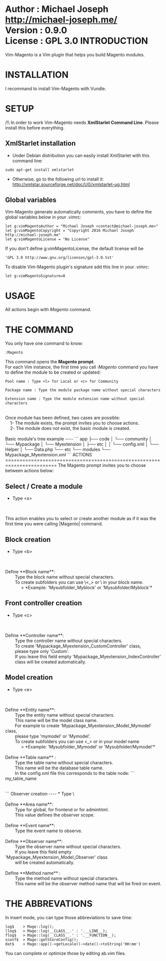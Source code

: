 Author : Michael Joseph <http://michael-joseph.me/><br>
Version : 0.9.0<br>
License : GPL 3.0
INTRODUCTION
========================================================================
Vim-Magento is a Vim plugin that helps you build Magento modules.

INSTALLATION
========================================================================
I recommand to install Vim-Magento with Vundle.

SETUP
========================================================================
/!\ In order to work Vim-Magento needs **XmlStarlet Command Line**.
Please install this before everything.<br>

XmlStarlet installation
--------
- Under Debian distribution you can easily install XmlStarlet with this command line:
```
sudo apt-get install xmlstarlet
```
- Otherwise, go to the following url to install it: http://xmlstar.sourceforge.net/doc/UG/xmlstarlet-ug.html<br>

Global variables
--------
Vim-Magento generate automatically comments, you have to define the global variables below in your .vimrc:
```
let g:vimMagentoAuthor = "Michael Joseph <contact@michael-joseph.me>"
let g:vimMagentoCopyright = "Copyright 2016 Michael Joseph http://michael-joseph.me"
let g:vimMagentoLicense = "No License"
```
If you don't define g:vimMagentoLicense, the default license will be 
```
'GPL 3.0 http://www.gnu.org/licenses/gpl-3.0.txt'
```
To disable Vim-Magento plugin's signature add this line in your .vimrc:
```
let g:vimMagentoSignature=0
```
USAGE
=============
All actions begin with *Magento* command.

THE COMMAND
========================================================================
You only have one command to know:
```
:Magento
```
This command opens the **Magento prompt**.<br>
For each Vim instance, the first time you call *:Magento* command
you have to define the module to be created or updated:
```
Pool name : Type <l> for Local or <c> for Community
```
```
Package name : Type the module package name without special characters
```
```
Extension name : Type the module extension name without special characters
```
<br>
Once module has been defined, two cases are possible:
  <br>&nbsp;&nbsp;&nbsp;&nbsp;1- The module exists, the prompt invites you to choose actions.
  <br>&nbsp;&nbsp;&nbsp;&nbsp;2- The module does not exist, the basic module is created.
<br>
<br>
Basic module's tree example
----
```
app
├── code
│   └── community
│       └── Mypackage
│           └── Myextension
│               ├── etc
│               │   └── config.xml
│               └── Helper
│                   └── Data.php
└── etc
    └── modules
        └── Mypackage_Myextension.xml
```
ACTIONS
========================================================================
The Magento prompt invites you to choose between actions below:

Select / Create a module
--------
* Type \<s>
<br>
<br>
This action enables you to select or create another module
as if it was the first time you were calling |Magento| command.

Block creation 
--------------
* Type \<b>
<br>
<br>
Define **Block name**:
<br>
&nbsp;&nbsp;&nbsp;&nbsp;&nbsp;&nbsp;&nbsp;&nbsp;Type the block name without special characters.
<br>
&nbsp;&nbsp;&nbsp;&nbsp;&nbsp;&nbsp;&nbsp;&nbsp;To create subfolders you can use \<_> or \</> in your block name.
<br>
&nbsp;&nbsp;&nbsp;&nbsp;&nbsp;&nbsp;&nbsp;&nbsp;&nbsp;&nbsp;&nbsp;&nbsp; > *Example: 'Mysubfolder_Myblock' or 'Mysubfolder/Myblock'*

Front controller creation
--------------
* Type \<c>
<br>
<br>
Define **Controller name**:
<br>
&nbsp;&nbsp;&nbsp;&nbsp;&nbsp;&nbsp;&nbsp;&nbsp;Type the controller name without special characters.
<br>
&nbsp;&nbsp;&nbsp;&nbsp;&nbsp;&nbsp;&nbsp;&nbsp;To create 'Mypackage_Myextension_CustomController' class, 
<br>
&nbsp;&nbsp;&nbsp;&nbsp;&nbsp;&nbsp;&nbsp;&nbsp;please type only 'Custom'.
<br>
&nbsp;&nbsp;&nbsp;&nbsp;&nbsp;&nbsp;&nbsp;&nbsp;If you leave this field empty 'Mypackage_Myextension_IndexController'
<br>
&nbsp;&nbsp;&nbsp;&nbsp;&nbsp;&nbsp;&nbsp;&nbsp;class will be created automatically.

Model creation
------------
* Type \<e>
<br>
<br>
Define **Entity name**:
<br>
&nbsp;&nbsp;&nbsp;&nbsp;&nbsp;&nbsp;&nbsp;&nbsp;Type the entity name without special characters.
<br>
&nbsp;&nbsp;&nbsp;&nbsp;&nbsp;&nbsp;&nbsp;&nbsp;This name will be the model class name.
<br>
&nbsp;&nbsp;&nbsp;&nbsp;&nbsp;&nbsp;&nbsp;&nbsp;For example to create 'Mypackage_Myextension_Model_Mymodel' class,
<br>
&nbsp;&nbsp;&nbsp;&nbsp;&nbsp;&nbsp;&nbsp;&nbsp;please type 'mymodel' or 'Mymodel'.
<br>
&nbsp;&nbsp;&nbsp;&nbsp;&nbsp;&nbsp;&nbsp;&nbsp;To create subfolders you can use <_> or </> in your model name
<br>
&nbsp;&nbsp;&nbsp;&nbsp;&nbsp;&nbsp;&nbsp;&nbsp;&nbsp;&nbsp;&nbsp;&nbsp; > *Example: 'Mysubfolder_Mymodel' or 'Mysubfolder/Mymodel'*
<br>
<br>
Define **Table name** : 
<br>
&nbsp;&nbsp;&nbsp;&nbsp;&nbsp;&nbsp;&nbsp;&nbsp;Type the table name without special characters.
<br>
&nbsp;&nbsp;&nbsp;&nbsp;&nbsp;&nbsp;&nbsp;&nbsp;This name will be the database table name.
<br>
&nbsp;&nbsp;&nbsp;&nbsp;&nbsp;&nbsp;&nbsp;&nbsp;In the config.xml file this corresponds to the table node:
```
<entities>
    <mymodel>
         <table>my_table_name</table>
    </mymodel>
</entities>
```
Observer creation 
----
* Type \<o>
<br>
<br>
Define **Area name**: 
<br>
&nbsp;&nbsp;&nbsp;&nbsp;&nbsp;&nbsp;&nbsp;&nbsp;Type <g> for global, <f> for frontend or <a> for adminhtml.
<br>
&nbsp;&nbsp;&nbsp;&nbsp;&nbsp;&nbsp;&nbsp;&nbsp;This value defines the observer scope.
<br>
<br>
Define **Event name**: 
<br>
&nbsp;&nbsp;&nbsp;&nbsp;&nbsp;&nbsp;&nbsp;&nbsp;Type the event name to observe.
<br>
<br>
Define **Observer name**: 
<br>
&nbsp;&nbsp;&nbsp;&nbsp;&nbsp;&nbsp;&nbsp;&nbsp;Type the observer name without special characters.
<br>
&nbsp;&nbsp;&nbsp;&nbsp;&nbsp;&nbsp;&nbsp;&nbsp;If you leave this field empty 'Mypackage_Myextension_Model_Observer' class
<br>
&nbsp;&nbsp;&nbsp;&nbsp;&nbsp;&nbsp;&nbsp;&nbsp;will be created automatically.
<br>
<br>
Define **Method name** :
<br>
&nbsp;&nbsp;&nbsp;&nbsp;&nbsp;&nbsp;&nbsp;&nbsp;Type the method name without special characters.
<br>
&nbsp;&nbsp;&nbsp;&nbsp;&nbsp;&nbsp;&nbsp;&nbsp;This name will be the observer method name that will be fired on event.

THE ABBREVATIONS
===========
In insert mode, you can type those abbreviations to save time:
```
log$    > Mage::log();
llog$   > Mage::log(__CLASS__.' : '.__LINE__);
flog$   > Mage::log(__CLASS__.' : '.__FUNCTION__);
sconf$  > Mage::getStoreConfig();
dat$    > Mage::app()->getLocale()->date()->toString('HH:mm')
```
You can complete or optimize those by editing ab.vim files.
